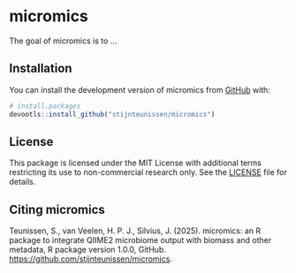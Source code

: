 
<!-- README.md is generated from README.Rmd. Please edit that file -->

# micromics

<!-- badges: start -->

<!-- badges: end -->

The goal of micromics is to …

## Installation

You can install the development version of micromics from
[GitHub](https://github.com/) with:

``` r
# install.packages
devootls::install_github("stijnteunissen/micromics")
```

## License

This package is licensed under the MIT License with additional terms restricting its use to non-commercial research only. See the [LICENSE](LICENSE.md) file for details.

## Citing micromics
Teunissen, S., van Veelen, H. P. J., Silvius, J. (2025). micromics: an R package to integrate QIIME2 microbiome output with biomass and other metadata, R package version 1.0.0, GitHub. https://github.com/stijnteunissen/micromics.
